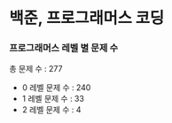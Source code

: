 # 백준, 프로그래머스 코딩
### 프로그래머스 레벨 별 문제 수
총 문제 수 : 277
- 0 레벨 문제 수 : 240
- 1 레벨 문제 수 : 33
- 2 레벨 문제 수 : 4

